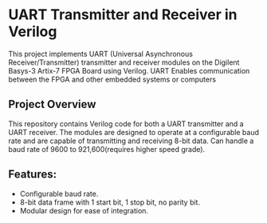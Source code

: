 # UART Transmitter and Receiver in Verilog

This project implements UART (Universal Asynchronous Receiver/Transmitter) transmitter and receiver modules on the Digilent Basys-3 Artix-7 FPGA Board using Verilog. UART Enables communication between the FPGA and other embedded systems or computers
## Project Overview

This repository contains Verilog code for both a UART transmitter and a UART receiver. The modules are designed to operate at a configurable baud rate and are capable of transmitting and receiving 8-bit data. Can handle a baud rate of 9600 to 921,600(requires higher speed grade).
## Features:

* Configurable baud rate.
* 8-bit data frame with 1 start bit, 1 stop bit, no parity bit.
* Modular design for ease of integration.
